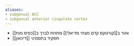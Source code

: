 ```yaml
---
aliases:
- subgenual ACC
- subgenual anterior cingulate cortex
---
```


- אזור ב[[קורטקס קדם מצחי מדיאלי]] מתחת לברך ב[[כפיס מוח]]
- תפקיד בתסמיני [[דיכאון]]
